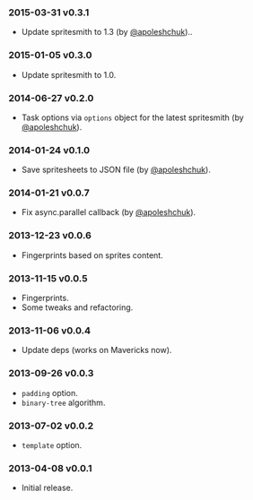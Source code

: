 ### 2015-03-31 v0.3.1

* Update spritesmith to 1.3 (by [@apoleshchuk](https://github.com/apoleshchuk))..

### 2015-01-05 v0.3.0

* Update spritesmith to 1.0.

### 2014-06-27 v0.2.0

* Task options via `options` object for the latest spritesmith (by [@apoleshchuk](https://github.com/apoleshchuk)).

### 2014-01-24 v0.1.0

* Save spritesheets to JSON file (by [@apoleshchuk](https://github.com/apoleshchuk)).

### 2014-01-21 v0.0.7

* Fix async.parallel callback (by [@apoleshchuk](https://github.com/apoleshchuk)).

### 2013-12-23 v0.0.6

* Fingerprints based on sprites content.

### 2013-11-15 v0.0.5

* Fingerprints.
* Some tweaks and refactoring.

### 2013-11-06 v0.0.4

* Update deps (works on Mavericks now).

### 2013-09-26 v0.0.3

* `padding` option.
* `binary-tree` algorithm.

### 2013-07-02 v0.0.2

* `template` option.

### 2013-04-08 v0.0.1

* Initial release.
